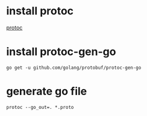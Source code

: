 # install protoc

[protoc](https://github.com/protocolbuffers/protobuf.git)


# install protoc-gen-go
```
go get -u github.com/golang/protobuf/protoc-gen-go
```

# generate go file
```
protoc --go_out=. *.proto
```